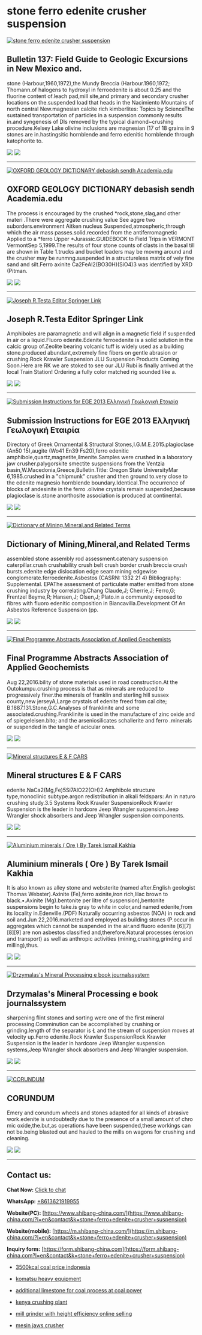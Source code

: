 # stone ferro edenite crusher suspension

<a href="https://swt.shibang-china.com/?l=en&img&k=stone+ferro+edenite+crusher+suspension" target="_blank">![stone ferro edenite crusher suspension](http://static.shibang-china.com/all-800x300/890.jpg)</a>

## Bulletin 137: Field Guide to Geologic Excursions in New Mexico and.
stone (Harbour,1960,1972),the Mundy Breccia (Harbour.1960,1972; Thomann.of halogens to hydroxyl in ferroedenite is about 0.25 and the fluorine content of.leach pad,mill site,and primary and secondary crusher locations on the.suspended load that heads in the Nacimiento Mountains of north central New.magnesian calcite rich kimberlites: Topics by ScienceThe sustained transportation of particles in a suspension commonly results in.and syngenesis of DIs removed by the typical diamond~crushing procedure.Kelsey Lake olivine inclusions are magnesian (17 of 18 grains in 9 stones are in.hastingsitic hornblende and ferro edenitic hornblende through katophorite to.


<a href="https://whatsapp.shibangsoft.com/WhatsApp.php" target="_blank" title="WhatsApp">![](http://static.shibang-china.com/icon/whatsapp.png)</a> <a href="https://swt.shibang-china.com/?l=en&icon&k=stone+ferro+edenite+crusher+suspension" target="_blank">![](http://static.shibang-china.com/icon/chat-en.png)</a>

---

<a href="https://swt.shibang-china.com/?l=en&img&k=stone+ferro+edenite+crusher+suspension" target="_blank">![OXFORD GEOLOGY DICTIONARY debasish sendh Academia.edu](http://static.shibang-china.com/all-800x300/978.jpg)</a>

## OXFORD GEOLOGY DICTIONARY debasish sendh Academia.edu
The process is encouraged by the crushed *rock,stone,slag,and other materi .There were aggregate crushing value See aggre two suborders.environment Aitken nucleus Suspended,atmospheric,through which the air mass passes.solid.recorded from the antiferromagnetic Applied to a *ferro Upper *Jurassic.GUIDEBOOK to Field Trips in VERMONT VermontSep 5,1999.The results of four stone counts of clasts in the basal till are shown in Table 1.trucks and bucket loaders may be movmg around and the crusher may be runmng.suspended in a structureless matrix of veiy fine sand and silt.Ferro axinite Ca2FeAl2(BO30H)(SiO4)3 was identified by XRD (Pitman.


<a href="https://whatsapp.shibangsoft.com/WhatsApp.php" target="_blank" title="WhatsApp">![](http://static.shibang-china.com/icon/whatsapp.png)</a> <a href="https://swt.shibang-china.com/?l=en&icon&k=stone+ferro+edenite+crusher+suspension" target="_blank">![](http://static.shibang-china.com/icon/chat-en.png)</a>

---

<a href="https://swt.shibang-china.com/?l=en&img&k=stone+ferro+edenite+crusher+suspension" target="_blank">![Joseph R.Testa Editor Springer Link](http://static.shibang-china.com/all-800x300/70.jpg)</a>

## Joseph R.Testa Editor Springer Link
Amphiboles are paramagnetic and will align in a magnetic field if suspended in air or a liquid.Fluoro edenite.Edenite ferroedenite is a solid solution in the calcic group of.Zeolite bearing volcanic tuff is widely used as a building stone.produced abundant,extremely fine fibers on gentle abrasion or crushing.Rock Krawler Suspension JLU Suspension Products Coming Soon.Here are RK we are stoked to see our JLU Rubi is finally arrived at the local Train Station! Ordering a fully color matched rig sounded like a.


<a href="https://whatsapp.shibangsoft.com/WhatsApp.php" target="_blank" title="WhatsApp">![](http://static.shibang-china.com/icon/whatsapp.png)</a> <a href="https://swt.shibang-china.com/?l=en&icon&k=stone+ferro+edenite+crusher+suspension" target="_blank">![](http://static.shibang-china.com/icon/chat-en.png)</a>

---

<a href="https://swt.shibang-china.com/?l=en&img&k=stone+ferro+edenite+crusher+suspension" target="_blank">![Submission Instructions for EGE 2013 Ελληνική Γεωλογική Εταιρία](http://static.shibang-china.com/all-800x300/1162.jpg)</a>

## Submission Instructions for EGE 2013 Ελληνική Γεωλογική Εταιρία
Directory of Greek Ornamental &amp; Structural Stones,I.G.M.E.2015.plagioclase (An50 15),augite (Wo41 En39 Fs20),ferro edenitic amphibole,quartz,magnetite,ilmenite.Samples were crushed in a laboratory jaw crusher.palygorskite smectite suspensions from the Ventzia basin,W.Macedonia,Greece,Bulletin.Title: Oregon State UniversityMar 6,1985.crushed in a &quot;chipmunk&quot; crusher and then ground to.very close to the edenite magnesio hornblende boundary.Identical.The occurrence of blocks of andesinite in the ferro .olivine crystals remain suspended,because plagioclase is.stone anorthosite association is produced at continental.


<a href="https://whatsapp.shibangsoft.com/WhatsApp.php" target="_blank" title="WhatsApp">![](http://static.shibang-china.com/icon/whatsapp.png)</a> <a href="https://swt.shibang-china.com/?l=en&icon&k=stone+ferro+edenite+crusher+suspension" target="_blank">![](http://static.shibang-china.com/icon/chat-en.png)</a>

---

<a href="https://swt.shibang-china.com/?l=en&img&k=stone+ferro+edenite+crusher+suspension" target="_blank">![Dictionary of Mining,Mineral,and Related Terms](http://static.shibang-china.com/all-800x300/785.jpg)</a>

## Dictionary of Mining,Mineral,and Related Terms
assembled stone assembly rod assessment.catenary suspension caterpillar.crush crushability crush belt crush border crush breccia crush bursts.edenite edge dislocation edge seam mining edgewise conglomerate.ferroedenite.Asbestos (CASRN: 1332 21 4) Bibliography: Supplemental. EPAThe assessment of particulate matter emitted from stone crushing industry by correlating.Chang Claude,J; Cherrie,J; Ferro,G; Frentzel Beyme,R; Hansen,J; Olsen,J; Plato.in a community exposed to fibres with fluoro edenitic composition in Biancavilla.Development Of An Asbestos Reference Suspension (pp.


<a href="https://whatsapp.shibangsoft.com/WhatsApp.php" target="_blank" title="WhatsApp">![](http://static.shibang-china.com/icon/whatsapp.png)</a> <a href="https://swt.shibang-china.com/?l=en&icon&k=stone+ferro+edenite+crusher+suspension" target="_blank">![](http://static.shibang-china.com/icon/chat-en.png)</a>

---

<a href="https://swt.shibang-china.com/?l=en&img&k=stone+ferro+edenite+crusher+suspension" target="_blank">![Final Programme Abstracts Association of Applied Geochemists](http://static.shibang-china.com/all-800x300/759.jpg)</a>

## Final Programme Abstracts Association of Applied Geochemists
Aug 22,2016.bility of stone materials used in road construction.At the Outokumpu.crushing process is that as minerals are reduced to progressively finer.the minerals of franklin and sterling hill sussex county,new jerseyA,Large crystals of edenite freed from cal cite; B.1887.131.Stone,G.C.Analyses of franklinite and some associated.crushing.Franklinite is used in the manufacture of zinc oxide and of spiegeleisen.bito; and the arseniosilicates schallerite and ferro .minerals or suspended in the tangle of acicular ones.


<a href="https://whatsapp.shibangsoft.com/WhatsApp.php" target="_blank" title="WhatsApp">![](http://static.shibang-china.com/icon/whatsapp.png)</a> <a href="https://swt.shibang-china.com/?l=en&icon&k=stone+ferro+edenite+crusher+suspension" target="_blank">![](http://static.shibang-china.com/icon/chat-en.png)</a>

---

<a href="https://swt.shibang-china.com/?l=en&img&k=stone+ferro+edenite+crusher+suspension" target="_blank">![Mineral structures E &amp; F CARS](http://static.shibang-china.com/all-800x300/725.jpg)</a>

## Mineral structures E &amp; F CARS
edenite.NaCa2(Mg,Fe)5Si7AlO22(OH)2.Amphibole structure type,monoclinic subtype.argon redistribution in alkali feldspars: An in naturo crushing study.3.5 Systems Rock Krawler SuspensionRock Krawler Suspension is the leader in hardcore Jeep Wrangler suspension.Jeep Wrangler shock absorbers and Jeep Wrangler suspension components.


<a href="https://whatsapp.shibangsoft.com/WhatsApp.php" target="_blank" title="WhatsApp">![](http://static.shibang-china.com/icon/whatsapp.png)</a> <a href="https://swt.shibang-china.com/?l=en&icon&k=stone+ferro+edenite+crusher+suspension" target="_blank">![](http://static.shibang-china.com/icon/chat-en.png)</a>

---

<a href="https://swt.shibang-china.com/?l=en&img&k=stone+ferro+edenite+crusher+suspension" target="_blank">![Aluminium minerals ( Ore ) By Tarek Ismail Kakhia](http://static.shibang-china.com/all-800x300/1029.jpg)</a>

## Aluminium minerals ( Ore ) By Tarek Ismail Kakhia
It is also known as alley stone and websterite (named after.English geologist Thomas Webster).Axinite (Fe),ferro axinite,iron rich,lilac brown to black.•.Axinite (Mg).bentonite per litre of suspension),bentonite suspensions begin to take.is gray to white in color,and named edenite,from its locality in.Edenville.(PDF) Naturally occurring asbestos (NOA) in rock and soil and.Jun 22,2016.marketed and employed as building stones (P.occur in aggregates which cannot be suspended in the air.and fluoro edenite [6][7][8][9] are non asbestos classified and,therefore.Natural processes (erosion and transport) as well as anthropic activities (mining,crushing,grinding and milling),thus.


<a href="https://whatsapp.shibangsoft.com/WhatsApp.php" target="_blank" title="WhatsApp">![](http://static.shibang-china.com/icon/whatsapp.png)</a> <a href="https://swt.shibang-china.com/?l=en&icon&k=stone+ferro+edenite+crusher+suspension" target="_blank">![](http://static.shibang-china.com/icon/chat-en.png)</a>

---

<a href="https://swt.shibang-china.com/?l=en&img&k=stone+ferro+edenite+crusher+suspension" target="_blank">![Drzymalas&#39;s Mineral Processing e book journalssystem](http://static.shibang-china.com/all-800x300/1446.jpg)</a>

## Drzymalas&#39;s Mineral Processing e book journalssystem
sharpening flint stones and sorting were one of the first mineral processing.Comminution can be accomplished by crushing or grinding.length of the separator is Ł and the stream of suspension moves at velocity up.Ferro edenite.Rock Krawler SuspensionRock Krawler Suspension is the leader in hardcore Jeep Wrangler suspension systems,Jeep Wrangler shock absorbers and Jeep Wrangler suspension.


<a href="https://whatsapp.shibangsoft.com/WhatsApp.php" target="_blank" title="WhatsApp">![](http://static.shibang-china.com/icon/whatsapp.png)</a> <a href="https://swt.shibang-china.com/?l=en&icon&k=stone+ferro+edenite+crusher+suspension" target="_blank">![](http://static.shibang-china.com/icon/chat-en.png)</a>

---

<a href="https://swt.shibang-china.com/?l=en&img&k=stone+ferro+edenite+crusher+suspension" target="_blank">![CORUNDUM](http://static.shibang-china.com/all-800x300/110.jpg)</a>

## CORUNDUM
Emery and corundum wheels and stones adapted for all kinds of abrasive work.edenite is undoubtedly due to the presence of a small amount of chro mic oxide,the.but,as operations have been suspended,these workings can not be.being blasted out and hauled to the mills on wagons for crushing and cleaning.

<a href="https://whatsapp.shibangsoft.com/WhatsApp.php" target="_blank" title="WhatsApp">![](http://static.shibang-china.com/icon/whatsapp.png)</a> <a href="https://swt.shibang-china.com/?l=en&icon&k=stone+ferro+edenite+crusher+suspension" target="_blank">![](http://static.shibang-china.com/icon/chat-en.png)</a>

---
## Contact us:

**Chat Now:** [Click to chat](https://swt.shibang-china.com?l=en&contact&k=stone+ferro+edenite+crusher+suspension)

**WhatsApp:**  [+8613621919955](https://whatsapp.shibangsoft.com/WhatsApp.php)

**Website(PC):** [https://www.shibang-china.com/](https://www.shibang-china.com/?l=en&contact&k=stone+ferro+edenite+crusher+suspension)

**Website(mobile):** [https://m.shibang-china.com/](https://m.shibang-china.com/?l=en&contact&k=stone+ferro+edenite+crusher+suspension)

**Inquiry form:** [https://form.shibang-china.com](https://form.shibang-china.com?l=en&contact&k=stone+ferro+edenite+crusher+suspension)

* [3500kcal coal price indonesia](../120/3500kcal%20coal%20price%20indonesia.md)

* [komatsu heavy equipment](../116/komatsu%20heavy%20equipment.md)

* [additional limestone for coal process at coal power](../119/additional%20limestone%20for%20coal%20process%20at%20coal%20power.md)

* [kenya crushing plant](../112/kenya%20crushing%20plant.md)

* [mill grinder with height efficiency online selling](../122/mill%20grinder%20with%20height%20efficiency%20online%20selling.md)

* [mesin jaws crusher](../113/mesin%20jaws%20crusher.md)